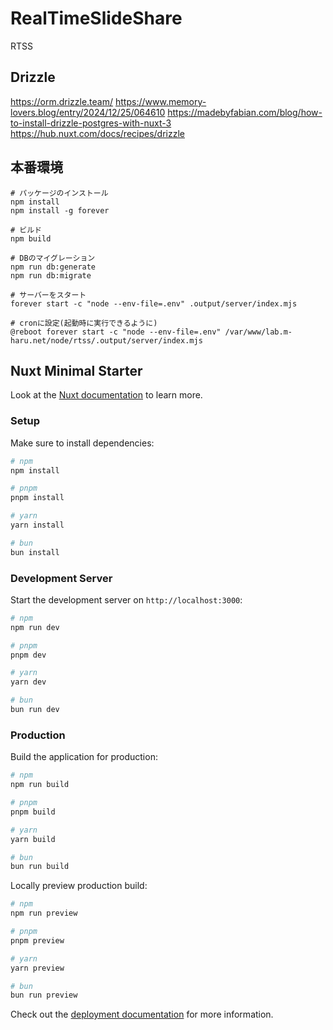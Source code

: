 # RealTimeSlideShare

RTSS

## Drizzle

<https://orm.drizzle.team/>
<https://www.memory-lovers.blog/entry/2024/12/25/064610>
<https://madebyfabian.com/blog/how-to-install-drizzle-postgres-with-nuxt-3>
<https://hub.nuxt.com/docs/recipes/drizzle>

## 本番環境

```shell
# パッケージのインストール
npm install
npm install -g forever

# ビルド
npm build

# DBのマイグレーション
npm run db:generate
npm run db:migrate

# サーバーをスタート
forever start -c "node --env-file=.env" .output/server/index.mjs

# cronに設定(起動時に実行できるように)
@reboot forever start -c "node --env-file=.env" /var/www/lab.m-haru.net/node/rtss/.output/server/index.mjs
```

## Nuxt Minimal Starter

Look at the [Nuxt documentation](https://nuxt.com/docs/getting-started/introduction) to learn more.

### Setup

Make sure to install dependencies:

```bash
# npm
npm install

# pnpm
pnpm install

# yarn
yarn install

# bun
bun install
```

### Development Server

Start the development server on `http://localhost:3000`:

```bash
# npm
npm run dev

# pnpm
pnpm dev

# yarn
yarn dev

# bun
bun run dev
```

### Production

Build the application for production:

```bash
# npm
npm run build

# pnpm
pnpm build

# yarn
yarn build

# bun
bun run build
```

Locally preview production build:

```bash
# npm
npm run preview

# pnpm
pnpm preview

# yarn
yarn preview

# bun
bun run preview
```

Check out the [deployment documentation](https://nuxt.com/docs/getting-started/deployment) for more information.
